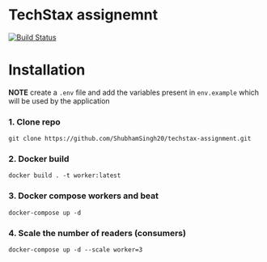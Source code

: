 # TechStax assignemnt

[![Build Status](https://travis-ci.org/joemccann/dillinger.svg?branch=master)](https://travis-ci.org/joemccann/dillinger)

# Installation

**NOTE**
create a `.env` file and add the variables present in `env.example` which will be used by the application

### 1. Clone repo
    git clone https://github.com/ShubhamSingh20/techstax-assignment.git

### 2. Docker build
    docker build . -t worker:latest

### 3. Docker compose workers and beat
    docker-compose up -d 
    
### 4. Scale the number of readers (consumers)
    docker-compose up -d --scale worker=3




